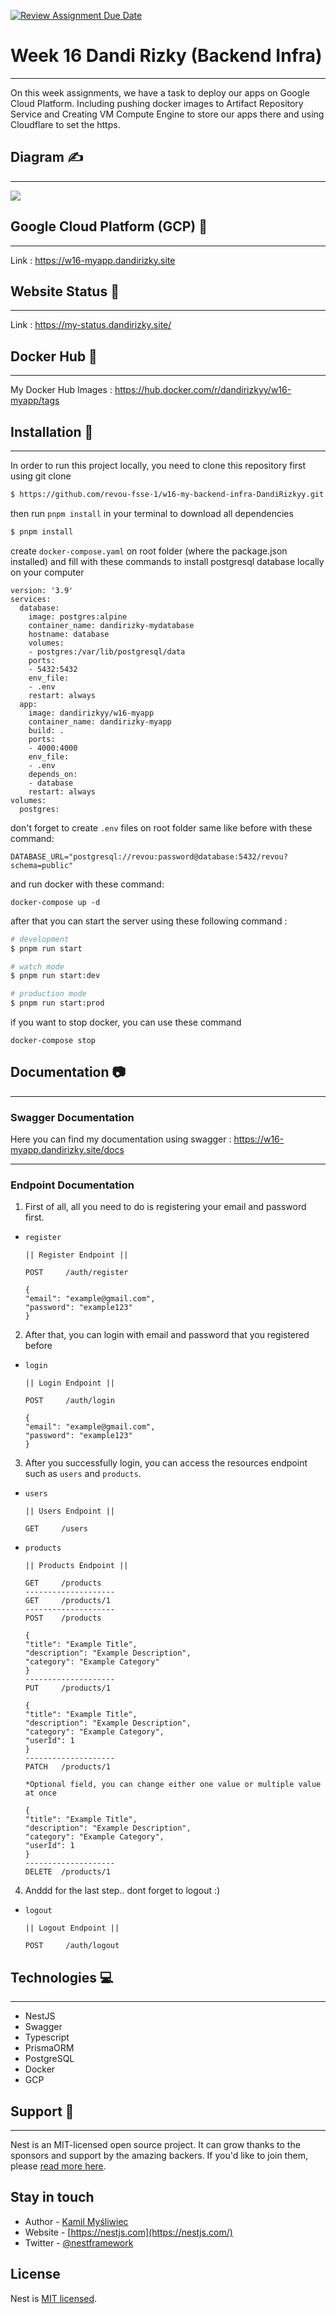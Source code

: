 [![Review Assignment Due Date](https://classroom.github.com/assets/deadline-readme-button-24ddc0f5d75046c5622901739e7c5dd533143b0c8e959d652212380cedb1ea36.svg)](https://classroom.github.com/a/ZQ8xT3c3)

# Week 16 Dandi Rizky (Backend Infra)

---

On this week assignments, we have a task to deploy our apps on Google Cloud Platform. Including pushing docker images to Artifact Repository Service and Creating VM Compute Engine to store our apps there and using Cloudflare to set the https.
 
## Diagram ✍
---

![](/assets/W16-DIAGRAM-fixed.png)

## Google Cloud Platform (GCP) 👀
---

Link : https://w16-myapp.dandirizky.site
## Website Status 🧭
---
Link : https://my-status.dandirizky.site/

## Docker Hub 🐳

---

My Docker Hub Images : https://hub.docker.com/r/dandirizkyy/w16-myapp/tags

## Installation 🔨

---

In order to run this project locally, you need to clone this repository first using git clone

```bash
$ https://github.com/revou-fsse-1/w16-my-backend-infra-DandiRizkyy.git
```

then run `pnpm install` in your terminal to download all dependencies

```bash
$ pnpm install
```

create `docker-compose.yaml` on root folder (where the package.json installed) and fill with these commands to install postgresql database locally on your computer

```
version: '3.9'
services:
  database:
    image: postgres:alpine
    container_name: dandirizky-mydatabase
    hostname: database
    volumes:
    - postgres:/var/lib/postgresql/data
    ports:
    - 5432:5432
    env_file:
    - .env
    restart: always
  app:
    image: dandirizkyy/w16-myapp
    container_name: dandirizky-myapp
    build: .
    ports:
    - 4000:4000
    env_file:
    - .env
    depends_on:
    - database
    restart: always
volumes:
  postgres:
```

don't forget to create `.env` files on root folder same like before with these command:

```
DATABASE_URL="postgresql://revou:password@database:5432/revou?schema=public"
```

and run docker with these command:

```
docker-compose up -d
```

after that you can start the server using these following command :

```bash
# development
$ pnpm run start

# watch mode
$ pnpm run start:dev

# production mode
$ pnpm run start:prod
```

if you want to stop docker, you can use these command

```
docker-compose stop
```

## Documentation 📷

---

### Swagger Documentation

Here you can find my documentation using swagger : https://w16-myapp.dandirizky.site/docs

---

### Endpoint Documentation

1. First of all, all you need to do is registering your email and password first.

- `register`

  ```
  || Register Endpoint ||

  POST     /auth/register

  {
  "email": "example@gmail.com",
  "password": "example123"
  }
  ```

2. After that, you can login with email and password that you registered before

- `login`

  ```
  || Login Endpoint ||

  POST     /auth/login

  {
  "email": "example@gmail.com",
  "password": "example123"
  }
  ```

3. After you successfully login, you can access the resources endpoint such as `users` and `products`.

- `users`

  ```
  || Users Endpoint ||

  GET     /users
  ```

- `products`

  ```
  || Products Endpoint ||

  GET     /products
  --------------------
  GET     /products/1
  --------------------
  POST    /products

  {
  "title": "Example Title",
  "description": "Example Description",
  "category": "Example Category"
  }
  --------------------
  PUT     /products/1

  {
  "title": "Example Title",
  "description": "Example Description",
  "category": "Example Category",
  "userId": 1
  }
  --------------------
  PATCH   /products/1

  *Optional field, you can change either one value or multiple value at once

  {
  "title": "Example Title",
  "description": "Example Description",
  "category": "Example Category",
  "userId": 1
  }
  --------------------
  DELETE  /products/1

  ```

4. Anddd for the last step.. dont forget to logout :)

- `logout`

  ```
  || Logout Endpoint ||

  POST     /auth/logout
  ```

## Technologies 💻

---

- NestJS
- Swagger
- Typescript
- PrismaORM
- PostgreSQL
- Docker
- GCP

## Support 🙌

---

Nest is an MIT-licensed open source project. It can grow thanks to the sponsors and support by the amazing backers. If you'd like to join them, please [read more here](https://docs.nestjs.com/support).

## Stay in touch

- Author - [Kamil Myśliwiec](https://kamilmysliwiec.com)
- Website - [https://nestjs.com](https://nestjs.com/)
- Twitter - [@nestframework](https://twitter.com/nestframework)

## License

Nest is [MIT licensed](LICENSE).
